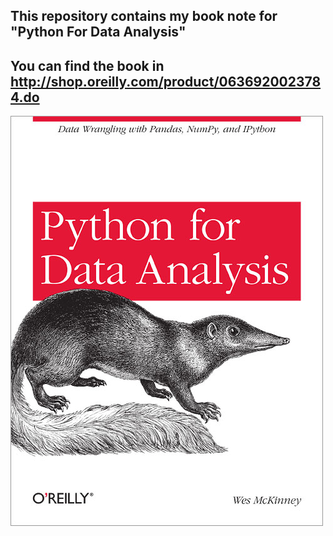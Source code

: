 ## This repository contains my book note for "Python For Data Analysis"

## You can find the book in http://shop.oreilly.com/product/0636920023784.do

![alt text](lrg.jpg "Description goes here")
